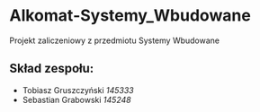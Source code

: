 # Alkomat-Systemy_Wbudowane
Projekt zaliczeniowy z przedmiotu Systemy Wbudowane 


## Skład zespołu:
- Tobiasz Gruszczyński *145333*
- Sebastian Grabowski *145248*
